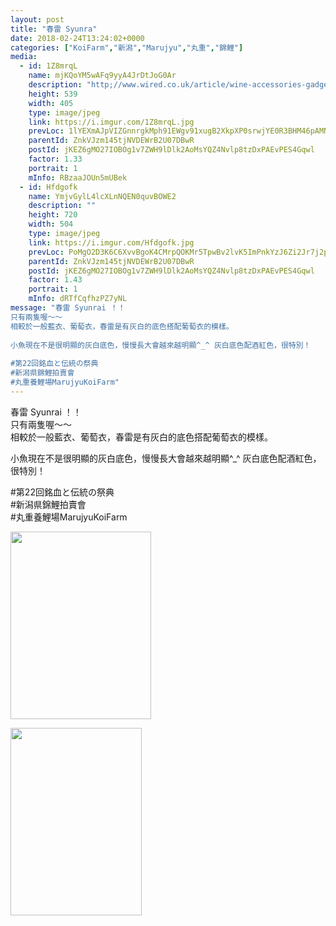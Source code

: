 ```yaml
---
layout: post
title: "春雷 Syunra" 
date: 2018-02-24T13:24:02+0000 
categories: ["KoiFarm","新潟","Marujyu","丸重","錦鯉"] 
media:
  - id: 1Z8mrqL
    name: mjKQoYM5wAFq9yyA4JrDtJoG0Ar
    description: "http;//www.wired.co.uk/article/wine-accessories-gadgets-uk"   
    height: 539
    width: 405
    type: image/jpeg
    link: https://i.imgur.com/1Z8mrqL.jpg
    prevLoc: 1lYEXmAJpVIZGnnrgkMph91EWgv91xugB2XkpXP0srwjYE0R3BHM46pAMNMRcE0Lx8036lHDkKq20Yxqf1Jp5P83yKS4koom5qWBIBjqprp2kPs5z5oglV8qum075LvRPLC2AAZr1EOoUG91XD616GCjLWg969QlTwz2KNgQzkcV8BoxDRQyc3DzkAMZjyHDW1JLVxzoF8L0n4YElwHXPZL0QgE1sjz3mzJWDWUvKmRXXj1Osjl4gr3
    parentId: ZnkVJzm145tjNVDEWrB2U07DBwR
    postId: jKEZ6gMO27IOBOg1v7ZWH9lDlk2AoMsYQZ4Nvlp8tzDxPAEvPES4Gqwl
    factor: 1.33
    portrait: 1
    mInfo: RBzaaJOUn5mUBek
  - id: Hfdgofk
    name: YmjvGylL4lcXLnNQEN0quvBOWE2
    description: ""   
    height: 720
    width: 504
    type: image/jpeg
    link: https://i.imgur.com/Hfdgofk.jpg
    prevLoc: PoMgO2D3K6C6XvvBgoK4CMrpQOKMr5TpwBv2lvK5ImPnkYzJ6Zi2Jr7j2p28ulpOR069MqIMNRWJq5j9trprLD4ZwvFExQLOrZXvswJ7gQE9vwszgEL9yDRYIGM9LEPKogcnDvVPJKG4CMXGR8BEZVSBDm5W7VnGsryL2rmO51IkYYoZ0yVAtk7BO55mL8ipoWAE94wlTPp03qE0WjUJ0rZyAkGPhVD3LPn1PxhOPJnqlJJXtnXPqzrj96tE47PM3N9MIDw
    parentId: ZnkVJzm145tjNVDEWrB2U07DBwR
    postId: jKEZ6gMO27IOBOg1v7ZWH9lDlk2AoMsYQZ4Nvlp8tzDxPAEvPES4Gqwl
    factor: 1.43
    portrait: 1
    mInfo: dRTfCqfhzPZ7yNL
message: "春雷 Syunrai ！！  
只有兩隻喔～～  
相較於一般藍衣、葡萄衣，春雷是有灰白的底色搭配葡萄衣的模樣。  
  
小魚現在不是很明顯的灰白底色，慢慢長大會越來越明顯^_^ 灰白底色配酒紅色，很特別！  
  
#第22回銘血と伝統の祭典  
#新潟県錦鯉拍賣會  
#丸重養鯉場MarujyuKoiFarm"
---
```


春雷 Syunrai ！！  
只有兩隻喔～～  
相較於一般藍衣、葡萄衣，春雷是有灰白的底色搭配葡萄衣的模樣。  
  
小魚現在不是很明顯的灰白底色，慢慢長大會越來越明顯^_^ 灰白底色配酒紅色，很特別！  
  
#第22回銘血と伝統の祭典  
#新潟県錦鯉拍賣會  
#丸重養鯉場MarujyuKoiFarm


[//]: #media:  
<a href="https://i.imgur.com/1Z8mrqL.jpg"><img src="https://i.imgur.com/1Z8mrqL.jpg" height="300" width="225" /></a> 
  

<a href="https://i.imgur.com/Hfdgofk.jpg"><img src="https://i.imgur.com/Hfdgofk.jpg" height="300" width="210" /></a> 
 

